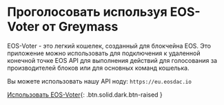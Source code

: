 Проголосовать **используя EOS-Voter** от Greymass
===

EOS-Voter - это легкий кошелек, созданный для блокчейна EOS. Это приложение можно использовать для подключения к удаленной конечной точке EOS API для выполнения действий для голосования за  производителей блоков или для основных команд кошелька.

Вы можете использовать нашу API ноду: `https://eu.eosdac.io`

[Использовать EOS-Voter](https://github.com/greymass/eos-voter#readme){: .btn.solid.dark.btn-raised }
